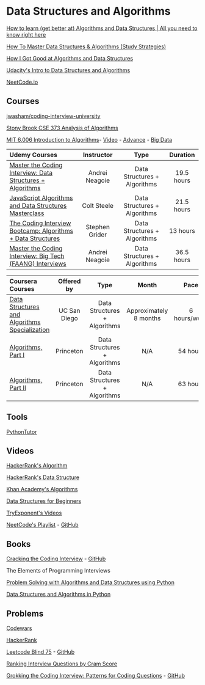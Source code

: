 # Data Structures and Algorithms

[How to learn (get better at) Algorithms and Data Structures | All you need to know right here](https://www.youtube.com/watch?v=qdd-iLFPaT0)

[How To Master Data Structures & Algorithms (Study Strategies)](https://www.youtube.com/watch?v=P8Znk6Cu1Ww)

[How I Got Good at Algorithms and Data Structures](https://www.youtube.com/watch?v=9-ubSA9GA3o)

[Udacity's Intro to Data Structures and Algorithms](https://www.udacity.com/course/data-structures-and-algorithms-in-python--ud513)

[NeetCode.io](https://NeetCode.io)

## Courses

[jwasham/coding-interview-university](https://github.com/jwasham/coding-interview-university)

[Stony Brook CSE 373 Analysis of Algorithms ](https://www.youtube.com/playlist?list=PLOtl7M3yp-DX6ic0HGT0PUX_wiNmkWkXx)

[MIT 6.006 Introduction to Algorithms](https://ocw.mit.edu/courses/electrical-engineering-and-computer-science/6-006-introduction-to-algorithms-fall-2011/)- [Video](https://www.youtube.com/playlist?list=PLUl4u3cNGP61Oq3tWYp6V_F-5jb5L2iHb) - [Advance](https://www.youtube.com/playlist?list=PLUl4u3cNGP61hsJNdULdudlRL493b-XZf) - [Big Data](https://www.youtube.com/playlist?list=PL2SOU6wwxB0v1kQTpqpuu5kEJo2i-iUyf)

Udemy Courses | Instructor | Type | Duration |
:-- | :--: | :--: | :--: |
[Master the Coding Interview: Data Structures + Algorithms](https://www.udemy.com/course/master-the-coding-interview-data-structures-algorithms/learn/lecture/12202018?start=15#overview) | Andrei Neagoie | Data Structures + Algorithms | 19.5 hours |
[JavaScript Algorithms and Data Structures Masterclass](https://www.udemy.com/course/js-algorithms-and-data-structures-masterclass/) | Colt Steele | Data Structures + Algorithms | 21.5 hours |
[The Coding Interview Bootcamp: Algorithms + Data Structures](https://www.udemy.com/course/coding-interview-bootcamp-algorithms-and-data-structure/) | Stephen Grider | Data Structures + Algorithms | 13 hours |
[Master the Coding Interview: Big Tech (FAANG) Interviews](https://www.udemy.com/course/master-the-coding-interview-big-tech-faang-interviews/) | Andrei Neagoie | Data Structures + Algorithms | 36.5 hours |

Coursera Courses | Offered by | Type | Month | Pace |
:-- | :--: | :--: | :--: | :--: |
[Data Structures and Algorithms Specialization](https://www.coursera.org/learn/algorithms-part1) | UC San Diego  | Data Structures + Algorithms| Approximately 8 months | 6 hours/week |
[Algorithms, Part I](https://www.coursera.org/learn/algorithms-part1) | Princeton | Data Structures + Algorithms| N/A | 54 hours |
[Algorithms, Part II](https://www.coursera.org/learn/algorithms-part2) | Princeton | Data Structures + Algorithms| N/A | 63 hours |

## Tools

[PythonTutor](https://pythontutor.com/)

## Videos

[HackerRank's Algorithm](https://www.youtube.com/playlist?list=PLI1t_8YX-ApvMthLj56t1Rf-Buio5Y8KL)

[HackerRank's Data Structure](https://www.youtube.com/watch?v=IhJGJG-9Dx8&list=PLI1t_8YX-Apv-UiRlnZwqqrRT8D1RhriX)

[Khan Academy's Algorithms](https://www.khanacademy.org/computing/computer-science/algorithms)

[Data Structures for Beginners](https://www.youtube.com/watch?v=YOfXMQnUlZY)

[TryExponent's Videos](https://www.tryexponent.com/courses/software-engineering/data-structures/sorting-algorithms)

[NeetCode's Playlist](https://www.youtube.com/c/NeetCode/playlists) - [GitHub](https://github.com/vicxny/Data-Structures-and-Algorithms/tree/main/NeetCode)

## Books

[Cracking the Coding Interview](https://github.com/yogathanh99/Books/blob/master/Cracking.the.Coding.Interview.6th.Edition.pdf) - [GitHub](https://github.com/vicxny/Cracking-The-Coding-Interview)

The Elements of Programming Interviews

[Problem Solving with Algorithms and Data Structures using Python](https://runestone.academy/ns/books/published/pythonds/index.html)

[Data Structures and Algorithms in Python](https://runestone.academy/ns/books/published/pythonds/index.html)



## Problems

[Codewars](https://www.codewars.com/)

[HackerRank](https://www.hackerrank.com/interview/interview-preparation-kit)

[Leetcode Blind 75](https://leetcode.com/discuss/general-discussion/460599/blind-75-leetcode-questions) - [GitHub](https://github.com/vicxny/Data-Structures-and-Algorithms/tree/main/Leetcode-BLIND-75)

[Ranking Interview Questions by Cram Score](https://jeremyaguilon.me/blog/ranking_interview_questions_by_cram_score)

[Grokking the Coding Interview: Patterns for Coding Questions](https://www.educative.io/courses/grokking-the-coding-interview) - [GitHub](https://github.com/vicxny/Grokking-the-Coding-Interview-Patterns-for-Coding-Questions)
